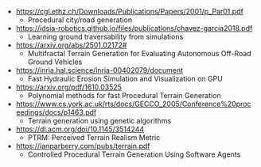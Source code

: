 - https://cgl.ethz.ch/Downloads/Publications/Papers/2001/p_Par01.pdf
  - Procedural city/road generation
- https://idsia-robotics.github.io/files/publications/chavez-garcia2018.pdf
  - Learning ground traversability from simulations
- https://arxiv.org/abs/2501.02172#
  - Multifractal Terrain Generation for Evaluating Autonomous Off-Road Ground Vehicles
- https://inria.hal.science/inria-00402079/document
  - Fast Hydraulic Erosion Simulation and Visualization on GPU
- https://arxiv.org/pdf/1610.03525
  - Polynomial methods for fast Procedural Terrain Generation
- https://www.cs.york.ac.uk/rts/docs/GECCO_2005/Conference%20proceedings/docs/p1463.pdf
  - Terrain generation using genetic algorithms
- https://dl.acm.org/doi/10.1145/3514244
  - PTRM: Perceived Terrain Realism Metric
- https://ianparberry.com/pubs/terrain.pdf
  - Controlled Procedural Terrain Generation Using Software Agents